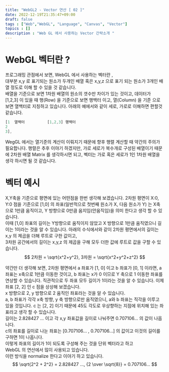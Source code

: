 ```yaml
---
title: "WebGL2 - Vector 연산 [ 02 ]"
date: 2022-12-19T21:35:47+09:00
draft: false
tags : ["Web","WebGL", "Language", "Canvas", "Vector"]
topics : []
description : "Web GL 에서 사용하는 Vector 간략소개 "
---
```


# WebGL 벡터란 ?
   
   프로그래밍 관점에서 보면, WebGL 에서 사용하는 벡터란 ,    
   대부분 x,y 로 표기되는 원소가 두개인 배열 혹은 x,y,z 으로 표기 되는 원소가 3개인 배열 정도로 이해 할 수 있을 것 같습니다.    
   배열을 기준으로 보면 1차원 배열의 원소의 갯수만 차이가 있는 것이고, 데이터가 [1,2,3] 이 있을 때 행(Row) 을 기준으로 보면 행백터 이고, 
   열(Column) 을 기준 으로 보면 열백터로 지칭하고 있습니다. 아래의 예에서와 같이 세로, 가로로 이해하면 편할것 같습니다. 
   
   ``` javascript
   [1  열백터          [1,2,3] 행백터
   2
   3], 
   ```
   WegGL 에서는 열기준의 계산이 이뤄지기 때문에 향후 행렬 계산할 때 약간의 주의가 필요합니다. 
   행렬은 추후 이야기 하겠지만, 가로 세로가 복수개로 구성된 배열이기 때문에 2차원 배열 Matrix 를 생각하시면 되고, 
   벡터는 가로 혹은 세로가 1인 1차원 배열을 생각 하시면 될 것 같습니다. 
   
# 벡터 예시
   
   X,Y축을 기준으로 평면에 있는 어떤점을 한번 생각해 보겠습니다. 
   2차원 평면이 X:0, Y:0 점을 기준으로 [1,0] 의 좌표(일반적으로 첫번째 원소가 X, 다음 원소가 Y) 는 X축으로 1만큼 
   움직이고, Y 방향으로 0만큼 움지임(안움직임)을 의미 한다고 생각 할 수 있습니다.    
   이때 [1,0] 좌표의 길이는 Y방향으로 움직이지 않았고 X 방향으로 1만큼 움직였으니 길이는 1이라는 것을 알 수 있습니다. 
   아래의 수식에서와 같이 2차원 평면에서의 길이는 x,y 의 제곱을 더해 루트로 구한 값이고,   
   3차원 공간에서의 길이는 x,y,z 의 제곱을 구해 모두 더한 값에 루트로 값을 구할 수 있습니다.     
   $$
     2차원 = \sqrt{x^2+y^2},  3차원 = \sqrt{x^2+y^2+z^2}
   $$

   약간만 더 생각해 보면, 2차원 평면에서 a 좌표가 [1, 0] 이고 b 좌표가 [0, 1] 이라면, a 좌표는 x축으로 1만큼 이동한 것이고, 
   b 좌표는 x가 0 이므로 Y 축으로 1 이동한 좌표를 연상할 수 있습니다. 
   직관적으로 두 좌표 모두 길이가 1이라는 것을 알 수 있습니다.  이제 좌표 [2, 2] 인 c 점을 상상해 보겠습니다.   
   x 방향으로 2, y 방향으로 2 움직인 좌표라는 것을 알 수 있습니다.    
   a, b 좌표가 각각 x축 방향, y 축 방향으로만 움직였으니, a와 b 좌표는 직각을 이루고 있을 것입니다. c 는 [2, 2] 이기 때문에 
   45도 각도로 우상향하는 지점에 위치해 있는 좌표라고 생각 할 수 있습니다.    
   길이는 2.828427 ... 이고 각 x,y 좌표값을 길이로 나눠주면 0.707106... 의 값이 나옵니다.    
   c의 좌표를 길이로 나눈 좌표는 [0.707106... , 0.707106...] 의 값이고 이것의 길이를 구하면 1이 나옵니다.    
   이렇게 좌표의 길이가 1이 되도록 구성해 주는 것을 단위 벡터라고 하고    
   WebGL 의 연산에서 많이 사용되고 있습니다.   
   이런 방식을 normalize 한다고 이야기 하고 있습니다.   
   $$ \sqrt{2^2 + 2^2} = 2.828427 ..., {2 \over \sqrt{8}} = 0.707106...  $$ 

   

   



